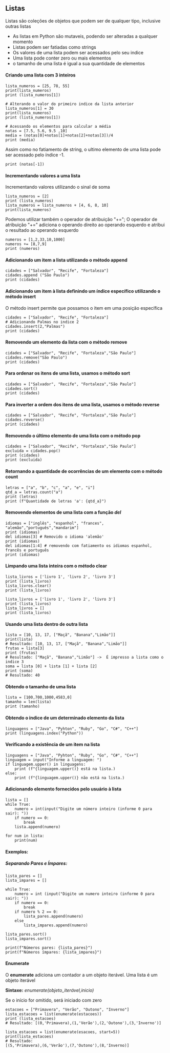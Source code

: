 
## Listas

Listas são coleções de objetos que podem ser de qualquer tipo, inclusive outras listas
 * As listas em Python são mutaveis, podendo ser alteradas a qualquer momento
 * Listas podem ser fatiadas como strings
 * Os valores de uma lista podem ser acessados pelo seu indice
 * Uma lista pode conter zero ou mais elementos
 * o tamanho de uma lista é igual a sua quantidade de elementos


#### Criando uma lista com 3 inteiros
```
lista_numeros = [25, 78, 55]
print(lista_numeros)
print (lista_numeros[1])
```

```
# Alterando o valor do primeiro indice da lista anterior
lista_numeros[1] = 30
print(lista_numeros)
print (lista_numeros[1])
```

```
# Acessando os elementos para calcular a média
notas = [7.5, 5.6, 9.5 ,10]
media = (notas[0]+notas[1]+notas[2]+notas[3])/4
print (media)
```

Assim como no fatiamento de string, o ultimo elemento de uma lista pode ser acessado pelo índice -1.

```
print (notas[-1])
```
#### Incrementando valores a uma lista

Incrementando valores utilizando o sinal de soma
```
lista_numeros = [2]
print (lista_numeros)
lista_numeros = lista_numeros + [4, 6, 8, 10]
print(lista_numeros)
```
Podemos utilizar também o operador de atribuição "+=";
O operador de atribuição "+=" adiciona o operando direito ao operando esquerdo e atribui o resultado ao operando esquerdo
```
numeros = [1,2,33,10,1000]
numeros += [8,7,9]
print (numeros)
```

#### Adicionando um item a lista utilizando o método **append**
```
cidades = ["Salvador", "Recife", "Fortaleza"]
cidades.append ("São Paulo")
print (cidades)
```
#### Adicionando um item à lista definindo um índice específico utilizando o método **insert**
O método insert permite que possamos o item em uma posição específica
```
cidades = ["Salvador", "Recife", "Fortaleza"]
# Adicionando Palmas no indice 2
cidades.insert(2,"Palmas")
print (cidades)
```
#### Removendo um elemento da lista com o método **remove**
```
cidades = ["Salvador", "Recife", "Fortaleza","São Paulo"]
cidades.remove("São Paulo")
print (cidades)
```
#### Para ordenar os itens de uma lista, usamos o método **sort**
```
cidades = ["Salvador", "Recife", "Fortaleza","São Paulo"]
cidades.sort()
print (cidades)
```

#### Para inverter a ordem dos itens de uma lista, usamos o método **reverse**
```
cidades = ["Salvador", "Recife", "Fortaleza","São Paulo"]
cidades.reverse()
print (cidades)
```
#### Removendo o último elemento de uma lista com o método **pop**
```
cidades = ["Salvador", "Recife", "Fortaleza","São Paulo"]
excluida = cidades.pop()
print (cidades)
print (excluida)
```

#### Retornando a quantidade de ocorrências de um elemento com o método **count**
```
letras = ["a", "b", "c", "a", "e", "i"]
qtd_a = letras.count("a")
print (letras)
print (f"Quantidade de letras 'a': {qtd_a}")
```
#### Removendo elementos de uma lista com a função *del*
```
idiomas = ["inglês", "espanhol", "frances", "alemão","português","mandarim"]
print (idiomas)
del idiomas[3] # Removido o idioma 'alemão'
print (idiomas)
del idiomas[1:4] # removendo com fatiamento os idiomas espanhol, francês e português
print (idiomas)
```
#### Limpando uma lista inteira com o método **clear**
```
lista_livros = ['livro 1', 'livro 2', 'livro 3']
print (lista_livros)
lista_livros.clear()
print (lista_livros)
```

```
lista_livros = ['livro 1', 'livro 2', 'livro 3']
print (lista_livros)
lista_livros = []
print (lista_livros)
```
#### Usando uma lista dentro de outra lista
```
lista = [10, 13, 17, ["Maçã", "Banana","Limão"]]
print(lista)
# Resultado: [10, 13, 17, ["Maçã", "Banana","Limão"]]
frutas = lista[3]
print (frutas)
# Resultado: ["Maçã", "Banana","Limão"] ->  É impresso a lista como o indice 3
soma = lista [0] + lista [1] + lista [2]
print (soma)
# Resultado: 40
```
#### Obtendo o tamanho de uma lista

```
lista = [100,700,1000,4583,0]
tamanho = len(lista)
print (tamanho)
```

#### Obtendo o indice de um determinado elemento da lista
```
linguagens = ["Java", "Pyhton", "Ruby", "Go", "C#", "C++"]
print (linguagens.index("Python"))
```
#### Verificando a existência de um item na lista
```
linguagens = ["Java", "Pyhton", "Ruby", "Go", "C#", "C++"]
linguagem = input("Informe a linguagem: ")
if linguagem.upper() in linguagens:
    print (f"{linguagem.upper()} está na lista.)
else:
    print (f"{linguagem.upper()} não está na lista.) 
```

#### Adicionando elemento fornecidos pelo usuário à lista
```
lista = []
while True:
    numero = int(input("Digite um número inteiro (informe 0 para sair): "))
    if numero == 0:
        break
    lista.append(numero)

for num in lista:
    print(num)
```
#### Exemplos:
##### Separando Pares e Ímpares:
```
lista_pares = []
lista_impares = []

while True:
    numero = int (input("Digite um numero inteiro (informe 0 para sair): "))
    if numero == 0:
        break
    if numero % 2 == 0:
        lista_pares.append(numero)
    else
        lista_impares.append(numero)

lista_pares.sort()
lista_impares.sort()

print(f"Números pares: {lista_pares}")
print(f"Números ímpares: {lista_impares}")
```

#### Enumerate
O **enumerate** adiciona um contador a um objeto iterável. Uma lista é um objeto iterável

**Sintaxe:**
*enumerate(objeto_iterável,inicio)*

Se o início for omitido, será iniciado com zero

```
estacoes = ["Primavera", "Verão", "Outono", "Inverno"]
lista_estacoes = list(enumerate(estacoes))
print (lista_estacoes)
# Resultado: [(0,'Primavera),(1,'Verão'),(2,'Outono'),(3,'Inverno')]

lista_estacoes = list(enumerate(esacoes, start=5))
print(lista_estacoes)
# Resultado: 
[(5,'Primavera),(6,'Verão'),(7,'Outono'),(8,'Inverno)]
```


